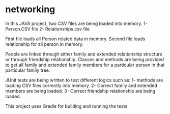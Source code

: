 # networking
In this JAVA project, two CSV files are being loaded into memory.
1- Person.CSV file
2- Relationships.csv file

First file loads all Person related data in memory.
Second file loads relationship for all person in memory.

People are linked through either family and extended relationship structure or through friendship relationship.
Classes and methods are being provided to get all family and extended family members for a particular person in that particular family tree.

JUnit tests are being written to test different logics such as:
1- methods are loading CSV files correctly into memory.
2- Correct family and extended members are being loaded.
3- Correct friendship relationship are being loaded.

This project uses Gradle for building and running the tests
